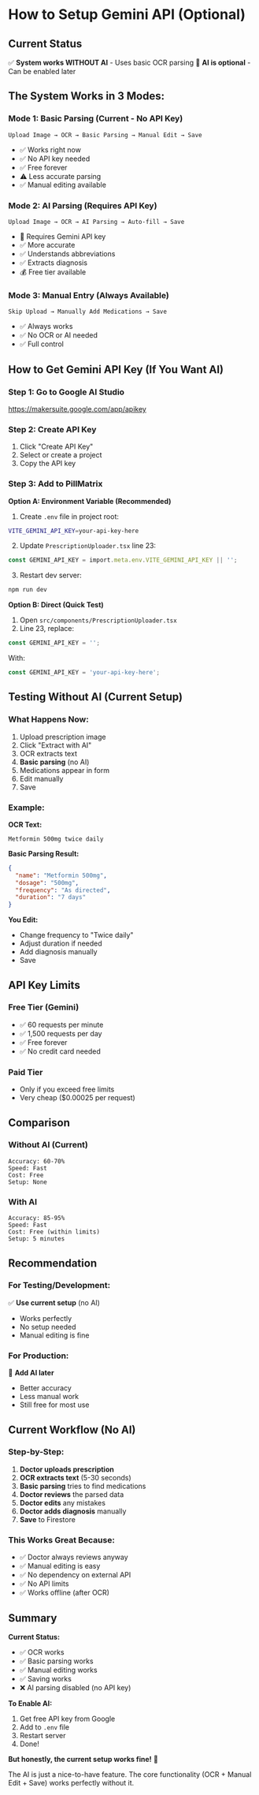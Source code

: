 # How to Setup Gemini API (Optional)

## Current Status
✅ **System works WITHOUT AI** - Uses basic OCR parsing
🔧 **AI is optional** - Can be enabled later

## The System Works in 3 Modes:

### Mode 1: Basic Parsing (Current - No API Key)
```
Upload Image → OCR → Basic Parsing → Manual Edit → Save
```
- ✅ Works right now
- ✅ No API key needed
- ✅ Free forever
- ⚠️ Less accurate parsing
- ✅ Manual editing available

### Mode 2: AI Parsing (Requires API Key)
```
Upload Image → OCR → AI Parsing → Auto-fill → Save
```
- 🔧 Requires Gemini API key
- ✅ More accurate
- ✅ Understands abbreviations
- ✅ Extracts diagnosis
- 💰 Free tier available

### Mode 3: Manual Entry (Always Available)
```
Skip Upload → Manually Add Medications → Save
```
- ✅ Always works
- ✅ No OCR or AI needed
- ✅ Full control

## How to Get Gemini API Key (If You Want AI)

### Step 1: Go to Google AI Studio
https://makersuite.google.com/app/apikey

### Step 2: Create API Key
1. Click "Create API Key"
2. Select or create a project
3. Copy the API key

### Step 3: Add to PillMatrix

**Option A: Environment Variable (Recommended)**
1. Create `.env` file in project root:
```bash
VITE_GEMINI_API_KEY=your-api-key-here
```

2. Update `PrescriptionUploader.tsx` line 23:
```typescript
const GEMINI_API_KEY = import.meta.env.VITE_GEMINI_API_KEY || '';
```

3. Restart dev server:
```bash
npm run dev
```

**Option B: Direct (Quick Test)**
1. Open `src/components/PrescriptionUploader.tsx`
2. Line 23, replace:
```typescript
const GEMINI_API_KEY = '';
```
With:
```typescript
const GEMINI_API_KEY = 'your-api-key-here';
```

## Testing Without AI (Current Setup)

### What Happens Now:
1. Upload prescription image
2. Click "Extract with AI"
3. OCR extracts text
4. **Basic parsing** (no AI)
5. Medications appear in form
6. Edit manually
7. Save

### Example:
**OCR Text:**
```
Metformin 500mg twice daily
```

**Basic Parsing Result:**
```json
{
  "name": "Metformin 500mg",
  "dosage": "500mg",
  "frequency": "As directed",
  "duration": "7 days"
}
```

**You Edit:**
- Change frequency to "Twice daily"
- Adjust duration if needed
- Add diagnosis manually
- Save

## API Key Limits

### Free Tier (Gemini)
- ✅ 60 requests per minute
- ✅ 1,500 requests per day
- ✅ Free forever
- ✅ No credit card needed

### Paid Tier
- Only if you exceed free limits
- Very cheap ($0.00025 per request)

## Comparison

### Without AI (Current)
```
Accuracy: 60-70%
Speed: Fast
Cost: Free
Setup: None
```

### With AI
```
Accuracy: 85-95%
Speed: Fast
Cost: Free (within limits)
Setup: 5 minutes
```

## Recommendation

### For Testing/Development:
✅ **Use current setup** (no AI)
- Works perfectly
- No setup needed
- Manual editing is fine

### For Production:
🔧 **Add AI later**
- Better accuracy
- Less manual work
- Still free for most use

## Current Workflow (No AI)

### Step-by-Step:
1. **Doctor uploads prescription**
2. **OCR extracts text** (5-30 seconds)
3. **Basic parsing** tries to find medications
4. **Doctor reviews** the parsed data
5. **Doctor edits** any mistakes
6. **Doctor adds diagnosis** manually
7. **Save** to Firestore

### This Works Great Because:
- ✅ Doctor always reviews anyway
- ✅ Manual editing is easy
- ✅ No dependency on external API
- ✅ No API limits
- ✅ Works offline (after OCR)

## Summary

**Current Status:**
- ✅ OCR works
- ✅ Basic parsing works
- ✅ Manual editing works
- ✅ Saving works
- ❌ AI parsing disabled (no API key)

**To Enable AI:**
1. Get free API key from Google
2. Add to `.env` file
3. Restart server
4. Done!

**But honestly, the current setup works fine!** 🎯

The AI is just a nice-to-have feature. The core functionality (OCR + Manual Edit + Save) works perfectly without it.
